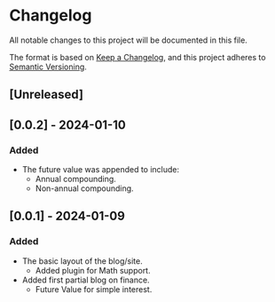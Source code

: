 # Changelog

All notable changes to this project will be documented in this file.

The format is based on [Keep a Changelog](https://keepachangelog.com/en/1.0.0/),
and this project adheres to [Semantic Versioning](https://semver.org/spec/v2.0.0.html).

## [Unreleased]

## [0.0.2] - 2024-01-10

### Added

- The future value was appended to include:
  - Annual compounding.
  - Non-annual compounding.

## [0.0.1] - 2024-01-09

### Added

- The basic layout of the blog/site.
  - Added plugin for Math support.
- Added first partial blog on finance.
  - Future Value for simple interest.